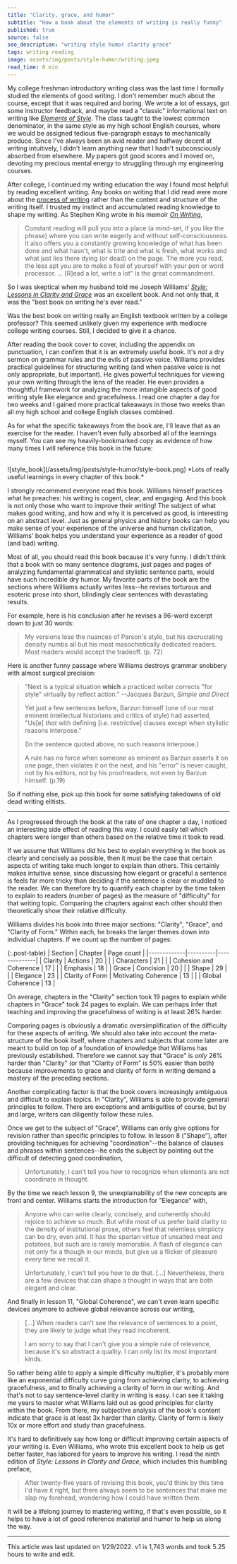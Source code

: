 ```yaml
---
title: "Clarity, grace, and humor"
subtitle: "How a book about the elements of writing is really funny"
published: true
source: false
seo_description: "writing style humor clarity grace"
tags: writing reading
image: assets/img/posts/style-humor/writing.jpeg
read_time: 8 min
---
```


My college freshman introductory writing class was the last time I formally studied
the elements of good writing. I don't remember much about the course, except that it
was required and boring. We wrote a lot of essays, got some instructor feedback,
and maybe read a "classic" informational text on writing like [_Elements of Style_](https://www.amazon.com/Elements-Style-William-Strunk-Jr/dp/194564401X).
The class taught to the lowest common denominator, in the same style as my high school English courses, 
where we would be assigned tedious five-paragraph essays to mechanically produce. Since I've always been an avid reader and halfway decent
at writing intuitively, I didn't learn anything new that I hadn't subconsciously absorbed 
from elsewhere. My papers got good scores and I moved on, devoting my precious mental energy to 
struggling through my engineering courses.

After college, I continued my writing education the way I found most helpful: by reading
excellent writing. Any books on writing that I did read were more about the [process of writing](https://www.amazon.com/Bird-Some-Instructions-Writing-Life/dp/0385480016) rather than the content and structure of the writing itself. I trusted my
instinct and accumulated reading knowledge to shape my writing. As 
Stephen King wrote in his memoir [_On Writing_](https://www.amazon.com/Writing-Memoir-Craft-Stephen-King/dp/1982159375/ref=asc_df_1982159375/?tag=hyprod-20&linkCode=df0&hvadid=459730632142&hvpos=&hvnetw=g&hvrand=15502447996201435330&hvpone=&hvptwo=&hvqmt=&hvdev=c&hvdvcmdl=&hvlocint=&hvlocphy=9032067&hvtargid=pla-922297684233&psc=1),

> Constant reading will pull you into a place (a mind-set, if you like the phrase) where you can write eagerly and without self-consciousness. It also offers you a constantly growing knowledge of what has been done and what hasn't, what is trite and what is fresh, what works and what just lies there dying (or dead) on the page. The more you read, the less apt you are to make a fool of yourself with your pen or word processor. ... [R]ead a lot, write a lot" is the great commandment.

So I was skeptical when my husband told me Joseph Williams' [_Style: Lessons in Clarity and Grace_](https://www.amazon.com/Style-Lessons-Clarity-Grace-12th/dp/0134080416/ref=sr_1_1?crid=39VHOP1R0BJQC&keywords=style+joseph+williams&qid=1643043689&s=books&sprefix=style+joseph+williams%2Cstripbooks%2C167&sr=1-1) was an excellent book. And not only that, it was the "best book on writing he's ever read." 

Was the best book on writing really an English textbook written by a college professor? This seemed unlikely given my experience with mediocre college writing courses. Still, I decided to give it a chance. 

After reading the book cover to cover, including the appendix on punctuation, I can confirm that
it is an extremely useful book. It's _not_ a dry sermon on grammar rules and the evils of passive voice. Williams provides practical guidelines
for structuring writing (and when passive voice is not only appropriate, but important). He gives powerful techniques for viewing your own writing through 
the lens of the reader. He even provides a thoughtful framework for analyzing the more intangible aspects of good writing style like elegance and 
gracefulness. I read one chapter a day for two weeks and I gained more practical takeaways in those two weeks than all my
high school and college English classes combined.

As for what the specific takeaways from the book are, I'll leave that as an exercise for the reader. I haven't even fully absorbed all of the learnings
myself. You can see my heavily-bookmarked copy as evidence of how many times I will reference this book in the future:

<br />
![style_book](/assets/img/posts/style-humor/style-book.png)
*Lots of really useful learnings in every chapter of this book.*
<br />

I strongly recommend everyone read this book. Williams himself practices what he preaches: his writing is cogent, clear, and engaging.
And this book is not only those who want to improve their writing! The subject of what makes good writing, and how and why it is perceived
as good, is interesting on an abstract level. Just as general physics and history books can help you make sense of your experience of the universe
and human civilization, Williams' book helps you understand your experience as a reader of good (and bad) writing.

Most of all, you should read this book because it's very funny. I didn't think that a book with so many sentence diagrams, just pages and pages of analyzing fundamental grammatical and stylistic sentence parts, would have such incredible dry humor. My favorite parts of the book are the sections where Williams actually writes less--he revises torturous and esoteric prose into short, blindingly clear sentences with devastating results. 

For example, here is his conclusion after he revises a 96-word excerpt down to just 30 words:

> My versions lose the nuances of Parson's style, but his excruciating density numbs all but his most masochistically dedicated readers. Most readers would accept the tradeoff. (p. 72)

Here is another funny passage where Williams destroys grammar snobbery with almost surgical precision:

> "Next is a typical situation **which** a practiced writer corrects "for style" virtually by reflect action." --Jacques Barzun, _Simple and Direct_
>
> Yet just a few sentences before, Barzun himself (one of our most eminent intellectual historians and critics of style) had asserted, "Us[e] _that_ with defining [i.e. restrictive] clauses except when stylistic reasons interpose."
>
> (In the sentence quoted above, no such reasons interpose.) 
> 
> A rule has no force when someone as eminent as Barzun asserts it on one page, then violates it on the next, and his "error" is never caught, not by his editors, not by his proofreaders, not even by Barzun himself. (p.19)

So if nothing else, pick up this book for some satisfying takedowns of old dead writing elitists.

<hr class="section-divider" />

As I progressed through the book at the rate of one chapter a day, I noticed an interesting side effect of reading this way. I could easily tell
which chapters were longer than others based on the relative time it took to read. 

If we assume that Williams did his best to explain everything in the book as clearly and concisely as possible, then it must be the case that certain aspects
of writing take much longer to explain than others. This certainly makes intuitive sense, since discussing how elegant or graceful a sentence is feels far more tricky than deciding if the sentence is clear or muddled to the reader.
We can therefore try to quantify each chapter by the time taken to explain to readers (number of pages) as the measure of "difficulty" for
that writing topic. Comparing the chapters against each other should then theoretically show their relative difficulty.

Williams divides his book into three major sections: "Clarity", "Grace", and "Clarity of Form." Within each, he breaks the larger themes
down into individual chapters. If we count up the number of pages:

{:.post-table}
| Section | Chapter | Page count |
|-------------|----------|--------------|
| Clarity | Actions  | 20 |
|  | Characters      | 21 |
|  | Cohesion and Coherence | 17 |
|  | Emphasis      | 18 |
| Grace | Concision  | 20 |
|  | Shape | 29 |
|  | Elegance | 23 |
| Clarity of Form | Motivating Coherence  | 13 |
|  | Global Coherence | 13 |

On average, chapters in the "Clarity" section took 19 pages to explain while chapters in "Grace" took 24 pages to explain. We can perhaps infer
that teaching and improving the gracefulness of writing is at least 26% harder. 

Comparing pages is obviously a dramatic oversimplification of the difficulty for these aspects of writing. We should also take into account the
meta-structure of the book itself, where chapters and subjects that come later are meant to build on top of a foundation of knowledge that
Williams has previously established. Therefore we cannot say that "Grace" is _only_ 26% harder than "Clarity" (or that "Clarity of Form" is 50%
easier than both) because improvements to grace and clarity of form in writing demand a mastery of the preceding sections.

Another complicating factor is that the book covers increasingly ambiguous and difficult to explain topics. In "Clarity", Williams 
is able to provide general principles to follow. There are exceptions and ambiguities of course, but by and large, writers can diligently 
follow these rules. 

Once we get to the subject of "Grace", Williams can only give options for revision rather than specific principles to 
follow. In lesson 8 ("Shape"), after providing techniques for achieving "coordination"--the balance of clauses and phrases within sentences--he ends the 
subject by pointing out the difficult of detecting good coordination,

> Unfortunately, I can't tell you how to recognize when elements are not coordinate in thought.

By the time we reach lesson 9, the unexplainability of the new concepts are front and center. Williams starts the introduction for "Elegance" with,

> Anyone who can write clearly, concisely, and coherently should rejoice to achieve so much. But while most of us prefer bald clarity to the density of institutional prose, others feel that relentless simplicty can be dry, even arid. It has the spartan virtue of unsalted meat and potatoes, but such are is rarely memorable. A flash of elegance can not only fix a though in our minds, but give us a flicker of pleasure every time we recall it.
> 
> Unfortunately, I can't tell you how to do that. [...] Nevertheless, there are a few devices that can shape a thought in ways that are both elegant and clear.

And finally in lesson 11, "Global Coherence", we can't even learn specific devices anymore to achieve global relevance across our writing,

> [...] When readers can't see the relevance of sentences to a point, they are likely to judge what they read incoherent.
> 
> I am sorry to say that I can't give you a simple rule of relevance, because it's so abstract a quality. I can only list its most important kinds.

So rather being able to apply a simple difficulty multiplier, it's probably more like an exponential difficulty curve going from achieving clarity,
to achieving gracefulness, and to finally achieving a clarity of form in our writing. And that's not to say sentence-level clarity in writing is easy. 
I can see it taking me years to master what Williams laid out as good principles for clarity within the book. From there, my subjective analysis 
of the book's content indicate that grace is at least 3x harder than clarity. Clarity of form is likely 10x or more effort and study than gracefulness.

It's hard to definitively say how long or difficult improving certain aspects of your writing is. Even Williams, who wrote this excellent book to help us 
get better faster, has labored for years to improve his writing. I read the ninth edition of _Style: Lessons in Clarity and Grace_, which includes this
humbling preface,

> After twenty-five years of revising this book, you'd think by this time I'd have it right, but there always seem to be sentences that make me slap my forehead, wondering how I could have written them.

It will be a lifelong journey to mastering writing, if that's even possible, so it helps to have a lot of good reference material and humor to help us along the way.

<hr class="section-divider" />

<footer>This article was last updated on 1/29/2022. v1 is 1,743 words and took 5.25 hours to write and edit.</footer>

